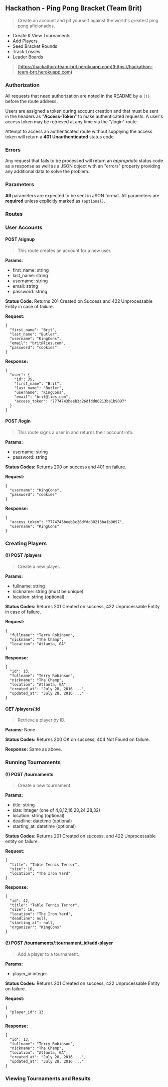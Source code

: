 ## Hackathon - Ping Pong Bracket (Team Brit)

> Create an account and pit yourself against the world's greatest ping pong aficionados.

- Create & View Tournaments
- Add Players
- Seed Bracket Rounds
- Track Losses
- Leader Boards 

> [https://hackathon-team-brit.herokuapp.com](https://hackathon-team-brit.herokuapp.com)

### Authorization

All requests that need authorization are noted in the README by
a `(!)` before the route address.

Users are assigned a token during account creation and that must be
sent in the headers as "**Access-Token**" to make authenticated requests.
A user's access token may be retrieved at any time via the "/login" route.

Attempt to access an authenticated route without supplying the access token
will return a **401 Unauthenticated** status code.

### Errors

Any request that fails to be processed will return an *appropriate*
status code as a response as well as a JSON object with an "errors"
property providing any additional data to solve the problem.

### Parameters

**All** parameters are expected to be sent in JSON format.
All parameters are **required** unless explicitly marked as `(optional)`.

### Routes

### User Accounts

#### POST /signup

> This route creates an account for a new user.

**Params:**

* first_name: string
* last_name: string
* username: string
* email: string
* password: string

**Status Code:**
Returns 201 Created on Success and 422 Unprocessable Entity in case of failure.

**Request:**

```
{
  "first_name": "Brit",
  "last_name": "Butler",
  "username": "KingCons",
  "email": "brit@lies.com",
  "password": "cookies"
}
```

**Response:**

```
{
  "user": {
    "id": 35,
    "first_name": "Brit",
    "last_name": "Butler",
    "username": "KingCons",
    "email": "brit@lies.com",
    "access_token": "7774743beeb3c26dfdd80213ba1b9097"
  }
}
```

#### POST /login

> This route signs a user in and returns their account info.

**Params:**

* username: string
* password: string

**Status Codes:**
Returns 200 on success and 401 on failure.

**Request:**

```
{
  "username": "KingCons",
  "password": "cookies"
}
```

**Response:**

```
{
  "access_token": "7774743beeb3c26dfdd80213ba1b9097",
  "username": "KingCons"
}
```

### Creating Players

#### (!) POST /players

> Create a new player.

**Params:**

* fullname: string
* nickname: string (must be unique)
* location: string (optional)

**Status Codes:**
Returns 201 Created on success, 422 Unprocessable Entity in case of failure.

**Request:**

```
{
  "fullname": "Terry Robinson",
  "nickname": "The Champ",
  "location": "Atlanta, GA"
}
```

**Response:**

```
{
  "id": 13,
  "fullname": "Terry Robinson",
  "nickname": "The Champ",
  "location": "Atlanta, GA",
  "created_at": "July 28, 2016 ...",
  "updated_at": "July 28, 2016 ..."
}
```

#### GET /players/:id

> Retrieve a player by ID.

**Params:**
None

**Status Codes:**
Returns 200 OK on success, 404 Not Found on failure.

**Response:**
Same as above.

### Running Tournaments

#### (!) POST /tournaments

> Create a new tournament.

**Params:**

* title: string
* size: integer (one of 4,8,12,16,20,24,28,32)
* location: string (optional)
* deadline: datetime (optional)
* starting_at: datetime (optional)

**Status Codes:**
Returns 201 Created on success, and 422 Unprocessable entity on failure.

**Request:**

```
{
  "title": "Table Tennis Terror",
  "size": 16,
  "location": "The Iron Yard"
}
```

**Response:**

```
{
  "id": 42,
  "title": "Table Tennis Terror",
  "size": 16,
  "location": "The Iron Yard",
  "deadline": null,
  "starting_at": null,
  "organizer": "KingCons"
}
```

#### (!) POST /tournaments/:tournament_id/add-player

> Add a player to a tournament.

**Params:**

* player_id:integer

**Status Codes:**
Returns 201 Created on success, 422 Unprocessable Entity on failure.

**Request:**

```
{
  "player_id": 13
}
```

**Response:**

```
{
  "id": 13,
  "fullname": "Terry Robinson",
  "nickname": "The Champ",
  "location": "Atlanta, GA",
  "created_at": "July 28, 2016 ...",
  "updated_at": "July 28, 2016 ..."
}
```

### Viewing Tournaments and Results
